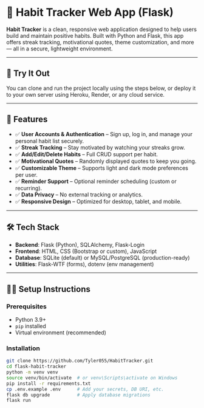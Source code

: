 # 🌱 Habit Tracker Web App (Flask)

**Habit Tracker** is a clean, responsive web application designed to help users build and maintain positive habits. Built with Python and Flask, this app offers streak tracking, motivational quotes, theme customization, and more — all in a secure, lightweight environment.

---

## 🚀 Try It Out

You can clone and run the project locally using the steps below, or deploy it to your own server using Heroku, Render, or any cloud service.

---

## 🌟 Features

- ✅ **User Accounts & Authentication** – Sign up, log in, and manage your personal habit list securely.
- ✅ **Streak Tracking** – Stay motivated by watching your streaks grow.
- ✅ **Add/Edit/Delete Habits** – Full CRUD support per habit.
- ✅ **Motivational Quotes** – Randomly displayed quotes to keep you going.
- ✅ **Customizable Theme** – Supports light and dark mode preferences per user.
- ✅ **Reminder Support** – Optional reminder scheduling (custom or recurring).
- ✅ **Data Privacy** – No external tracking or analytics.
- ✅ **Responsive Design** – Optimized for desktop, tablet, and mobile.

---

## 🛠️ Tech Stack

- **Backend**: Flask (Python), SQLAlchemy, Flask-Login
- **Frontend**: HTML, CSS (Bootstrap or custom), JavaScript
- **Database**: SQLite (default) or MySQL/PostgreSQL (production-ready)
- **Utilities**: Flask-WTF (forms), dotenv (env management)

---

## 🧑‍💻 Setup Instructions

### Prerequisites

- Python 3.9+
- `pip` installed
- Virtual environment (recommended)

### Installation

```bash
git clone https://github.com/Tyler055/HabitTracker.git
cd flask-habit-tracker
python -m venv venv
source venv/bin/activate  # or venv\Scripts\activate on Windows
pip install -r requirements.txt
cp .env.example .env      # Add your secrets, DB URI, etc.
flask db upgrade          # Apply database migrations
flask run

